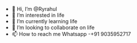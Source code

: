 - 👋 Hi, I’m @Ryrahul
- 👀 I’m interested in life
- 🌱 I’m currently learning life
- 💞️ I’m looking to collaborate on life
- 📫 How to reach me 
Whatsapp -+91 9035952717

<!---
Ryrahul/Ryrahul is a ✨ special ✨ repository because its `README.md` (this file) appears on your GitHub profile.
You can click the Preview link to take a look at your changes.
--->
